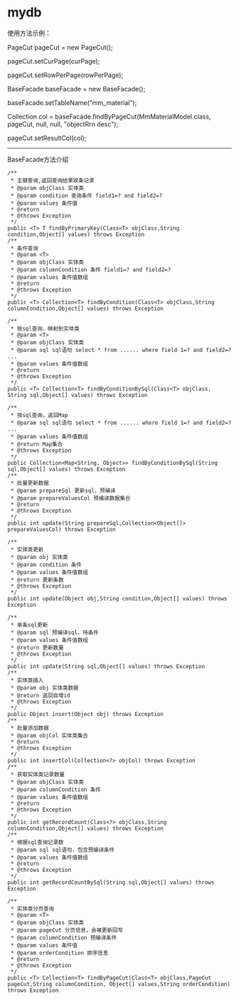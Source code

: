 # mydb
使用方法示例：

PageCut pageCut = new PageCut();

pageCut.setCurPage(curPage);

pageCut.setRowPerPage(rowPerPage);

BaseFacade baseFacade = new BaseFacade();

baseFacade.setTableName("mm_material");

Collection<MmMaterialModel> col = baseFacade.findByPageCut(MmMaterialModel.class, pageCut, null, null, "objectRrn desc");
	
pageCut.setResultCol(col);

-----------------------

BaseFacade方法介绍

	/**
	 * 主键查询,返回查询结果收条记录
	 * @param objClass 实体类
	 * @param condition 查询条件 field1=? and field2=?
	 * @param values 条件值
	 * @return
	 * @throws Exception
	 */
	public <T> T findByPrimaryKey(Class<T> objClass,String condition,Object[] values) throws Exception
	/**
	 * 条件查询
	 * @param <T>
	 * @param objClass 实体类
	 * @param columnCondition 条件 field1=? and field2=?
	 * @param values 条件值数组
	 * @return
	 * @throws Exception
	 */
	public <T> Collection<T> findByCondition(Class<T> objClass,String columnCondition,Object[] values) throws Exception
	
	/**
	 * 按sql查询，映射到实体类
	 * @param <T>
	 * @param objClass 实体类
	 * @param sql sql语句 select * from ...... where field 1=? and field2=? ...
	 * @param values 条件值数组
	 * @return
	 * @throws Exception
	 */
	public <T> Collection<T> findByConditionBySql(Class<T> objClass, String sql,Object[] values) throws Exception
	
	/**
	 * 按sql查询，返回Map
	 * @param sql sql语句 select * from ...... where field 1=? and field2=? ...
	 * @param values 条件值数组
	 * @return Map集合
	 * @throws Exception
	 */
	public Collection<Map<String, Object>> findByConditionBySql(String sql,Object[] values) throws Exception
	/**
	 * 批量更新数据
	 * @param prepareSql 更新sql，预编译
	 * @param prepareValuesCol 预编译数据集合
	 * @return
	 * @throws Exception
	 */
	public int update(String prepareSql,Collection<Object[]> prepareValuesCol) throws Exception
	
	/**
	 * 实体类更新
	 * @param obj 实体类
	 * @param condition 条件
	 * @param values 条件值数组
	 * @return 更新条数
	 * @throws Exception
	 */
	public int update(Object obj,String condition,Object[] values) throws Exception
	
	/**
	 * 单条sql更新
	 * @param sql 预编译sql，待条件
	 * @param values 条件值数组
	 * @return 更新数量
	 * @throws Exception
	 */
	public int update(String sql,Object[] values) throws Exception
	/**
	 * 实体类插入
	 * @param obj 实体类数据
	 * @return 返回自增id
	 * @throws Exception
	 */
	public Object insert(Object obj) throws Exception
	/**
	 * 批量添加数据
	 * @param objCol 实体类集合
	 * @return
	 * @throws Exception
	 */
	public int insertCol(Collection<?> objCol) throws Exception
	/**
	 * 获取实体类记录数量
	 * @param objClass 实体类
	 * @param columnCondition 条件
	 * @param values 条件值数组
	 * @return
	 * @throws Exception
	 */
	public int getRecordCount(Class<?> objClass,String columnCondition,Object[] values) throws Exception
	/**
	 * 根据sql查询记录数
	 * @param sql sql语句，包含预编译条件
	 * @param values 条件值数组
	 * @return
	 * @throws Exception
	 */
	public int getRecordCountBySql(String sql,Object[] values) throws Exception

	/**
	 * 实体类分页查询
	 * @param <T>
	 * @param objClass 实体类
	 * @param pageCut 分页信息，会被更新回写
	 * @param columnCondition 预编译条件
	 * @param values 条件值
	 * @param orderCondition 排序信息
	 * @return
	 * @throws Exception
	 */
	public <T> Collection<T> findByPageCut(Class<T> objClass,PageCut pageCut,String columnCondition, Object[] values,String orderCondition) throws Exception
	
